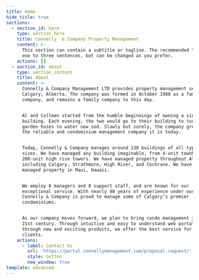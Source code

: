 ```yaml
---
title: Home
hide_title: true
sections:
  - section_id: hero
    type: section_hero
    title: Connelly  & Company Property Management
    content: >-
      This section can contain a subtitle or tagline. The recommended length is
      one to three sentences, but can be changed as you prefer.
    actions: []
  - section_id: about
    type: section_content
    title: About
    content: >-
      Connelly & Company Management LTD provides property management services in
      Calgary, Alberta. The company was formed in October 1980 as a family
      company, and remains a family company to this day.


      Al and Colleen started from the humble beginnings of owning a single
      building. Each evening, the two would go to their building to turn on
      garden hoses to water new sod. Slowly but surely, the company grew into
      the reliable and condominium management company it is today.


      Today, Connelly & Company manages around 130 buildings of all types and
      sizes. We have managed any building imaginable, from 4-unit townhomes to
      200-unit high rise towers. We have managed property throughout Alberta,
      including Calgary, Strathmore, High River, and Cochrane. We have even
      managed property in Maui, Hawaii.


      We employ 8 managers and 8 support staff, and are known for our
      exceptional service. With nearly 40 years of experience under our belt,
      Connelly & Company is proud to manage some of Calgary’s premier
      condominiums. 


      As our company moves forward, we plan to bring condo management into the
      21st century. Through intuitive and easy to understand web portals, and
      through new and exciting products, we offer the best service for our
      clients.
    actions:
      - label: Contact Us
        url: 'https://portal.connellymanagement.com/proposal-request/'
        style: button
        new_window: true
template: advanced
---
```

